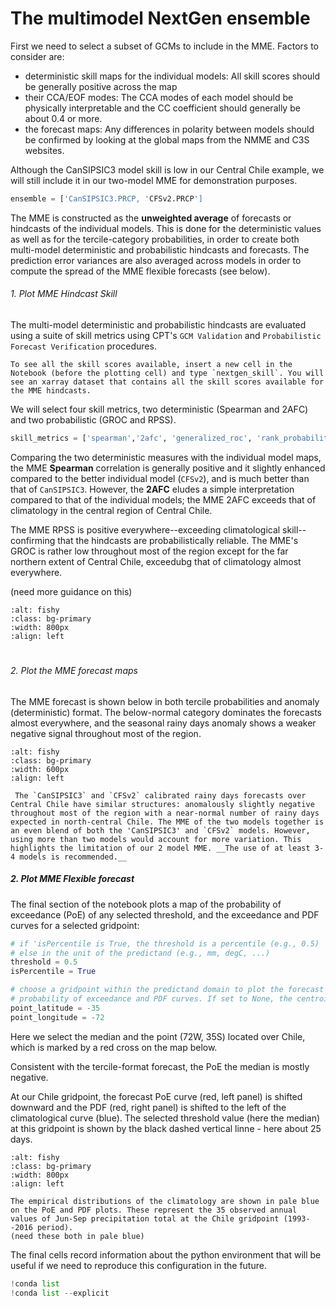 # The multimodel NextGen ensemble 

First we need to select a subset of GCMs to include in the MME. Factors to consider are:
- deterministic skill maps for the individual models: All skill scores should be generally positive across the map
- their CCA/EOF modes: The CCA modes of each model should be physically interpretable and the CC coefficient should generally be about 0.4 or more.
- the forecast maps: Any differences in polarity between models should be confirmed by looking at the global maps from the NMME and C3S websites.  

Although the CanSIPSIC3 model skill is low in our Central Chile example, we will still include it in our two-model MME for demonstration purposes.

```python
ensemble = ['CanSIPSIC3.PRCP, 'CFSv2.PRCP']
```

The MME is constructed as the __unweighted average__ of forecasts or hindcasts of the individual models. This is done for the deterministic values as well as for the tercile-category probabilities, in order to create both multi-model deterministic and probabilistic hindcasts and forecasts. The prediction error variances are also averaged across models in order to compute the spread of the MME flexible forecasts (see below).

###### 1. Plot MME Hindcast Skill 

The multi-model deterministic and probabilistic hindcasts are evaluated using a suite of skill metrics using CPT's `GCM Validation` and `Probabilistic Forecast Verification` procedures.


```{tip} 
To see all the skill scores available, insert a new cell in the Notebook (before the plotting cell) and type `nextgen_skill`. You will see an xarray dataset that contains all the skill scores available for the MME hindcasts.
```

We will select four skill metrics, two deterministic (Spearman and 2AFC) and two probabilistic (GROC and RPSS).

```python
skill_metrics = ['spearman','2afc', 'generalized_roc', 'rank_probability_skill_score']
``` 
Comparing the two deterministic measures with the individual model maps, the MME __Spearman__ correlation is generally positive and it slightly enhanced compared to the better individual model (`CFSv2`), and is much better than that of `CanSIPSIC3`. However, the __2AFC__ eludes a simple interpretation compared to that of the individual models; the MME 2AFC exceeds that of climatology in the central region of Central Chile.

The MME RPSS is positive everywhere--exceeding climatological skill--confirming that the hindcasts are probabilistically reliable.  The MME's GROC is rather low throughout most of the region except for the far northern extent of Central Chile, exceedubg that of climatology almost everywhere.

(need more guidance on this)

```{image} img/mme_skill_scores.png
:alt: fishy
:class: bg-primary
:width: 800px
:align: left
```
#
###### 2. Plot the MME forecast maps

The MME forecast is shown below in both tercile probabilities and anomaly (deterministic) format. The below-normal category dominates the forecasts almost everywhere, and the seasonal rainy days anomaly shows a weaker negative signal throughout most of the region.
    
```{image} img/mme_forecast_wet_days.png
:alt: fishy
:class: bg-primary
:width: 600px
:align: left
```

```{admonition} Interpretation
 The `CanSIPSIC3` and `CFSv2` calibrated rainy days forecasts over Central Chile have similar structures: anomalously slightly negative throughout most of the region with a near-normal number of rainy days expected in north-central Chile. The MME of the two models together is an even blend of both the 'CanSIPSIC3' and `CFSv2` models. However, using more than two models would account for more variation. This highlights the limitation of our 2 model MME. __The use of at least 3-4 models is recommended.__  
```


##### 2. Plot MME Flexible forecast 

The final section of the notebook plots a map of the probability of exceedance (PoE) of any selected threshold, and the exceedance and PDF curves for a selected gridpoint:

```python
# if 'isPercentile is True, the threshold is a percentile (e.g., 0.5)
# else in the unit of the predictand (e.g., mm, degC, ...)
threshold = 0.5
isPercentile = True

# choose a gridpoint within the predictand domain to plot the forecast and climatological
# probability of exceedance and PDF curves. If set to None, the centroid of the predictand domain will be used.
point_latitude = -35
point_longitude = -72
```

Here we select the median and the point (72W, 35S) located over Chile, which is marked by a red cross on the map below.

Consistent with the tercile-format forecast, the PoE the median is mostly negative. 

At our Chile gridpoint, the forecast PoE curve (red, left panel) is shifted downward and the PDF (red, right panel) is shifted to the left of the climatological curve (blue). The selected threshold value (here the median) at this gridpoint is shown by the black dashed vertical linne - here about 25 days. 

```{image} img/prob_of_exc_plots_wet_days.png
:alt: fishy
:class: bg-primary
:width: 800px
:align: left
```

```{note} 
The empirical distributions of the climatology are shown in pale blue on the PoE and PDF plots. These represent the 35 observed annual values of Jun-Sep precipitation total at the Chile gridpoint (1993--2016 period). 
(need these both in pale blue)
```

The final cells record information about the python environment that will be useful if we need to reproduce this configuration in the future.

```python
!conda list
!conda list --explicit
```
